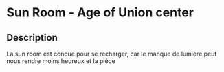 # Sun Room - Age of Union center 
## Description 
La sun room est concue pour se recharger, car le manque de lumière peut nous rendre moins heureux 
et la pièce 
